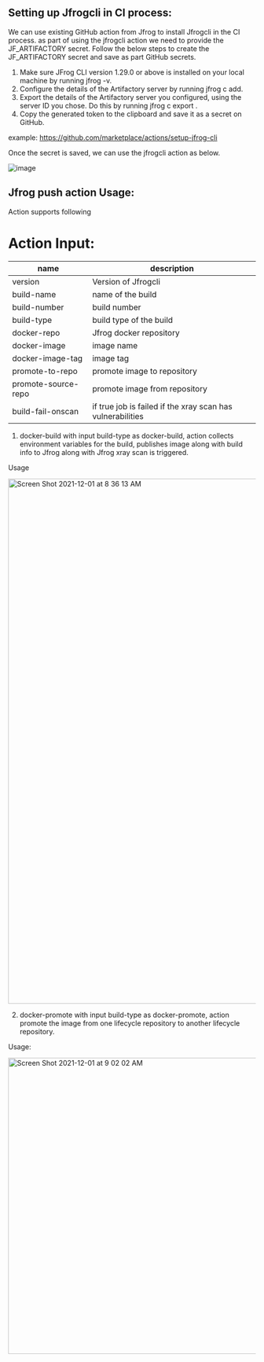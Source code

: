 ## Setting up Jfrogcli in CI process:
We can use existing GitHub action from Jfrog to install Jfrogcli in the CI process.
as part of using the jfrogcli action we need to provide the JF_ARTIFACTORY secret. 
Follow the below steps to create the JF_ARTIFACTORY secret and save as part GitHub secrets.
  1.	Make sure JFrog CLI version 1.29.0 or above is installed on your local machine by running jfrog -v.
  2.	Configure the details of the Artifactory server by running jfrog c add.
  3.	Export the details of the Artifactory server you configured, using the server ID you chose. Do this by running jfrog c export <SERVER ID>.
  4.	Copy the generated token to the clipboard and save it as a secret on GitHub.
  
  example: https://github.com/marketplace/actions/setup-jfrog-cli

Once the secret is saved, we can use the jfrogcli action as below.
  
  ![image](https://user-images.githubusercontent.com/31221465/140869758-5c21b69b-0ed9-4cfd-8979-1254c503604f.png)


## Jfrog push action Usage:
Action supports following 
# Action Input:
|name|description|
|--------|----------|
|version|Version of Jfrogcli|
|build-name|name of the build|
|build-number|build number|
|build-type|build type of the build|
|docker-repo|Jfrog docker repository|
|docker-image|image name|
|docker-image-tag|image tag|
|promote-to-repo|promote image to repository|
|promote-source-repo|promote image from repository|
|build-fail-onscan|if true job is failed if the xray scan has vulnerabilities|


1.	docker-build
with input build-type as docker-build, action collects environment variables for the build, publishes image along with build info to Jfrog along with Jfrog xray scan is triggered.

Usage

  <img width="1069" alt="Screen Shot 2021-12-01 at 8 36 13 AM" src="https://user-images.githubusercontent.com/31221465/144164741-62694f78-b4dd-403e-9ca2-d06afbd5a031.png">
  
2. docker-promote
with input build-type as docker-promote, action promote the image from one lifecycle repository to another lifecycle repository.
  
Usage:
  
 <img width="603" alt="Screen Shot 2021-12-01 at 9 02 02 AM" src="https://user-images.githubusercontent.com/31221465/144167395-5d2d313b-e3b3-460b-a478-c868ebec1853.png">
